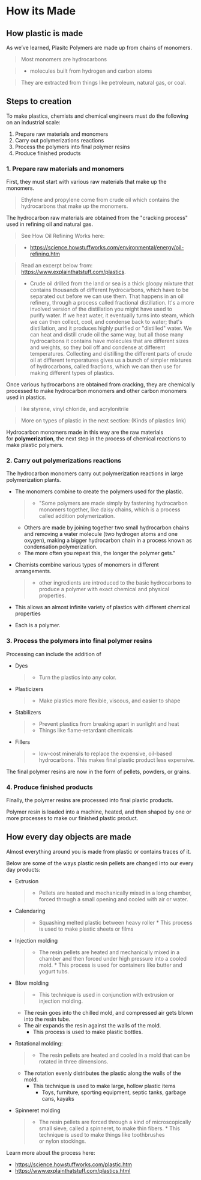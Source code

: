 # How its Made
## How plastic is made
As we’ve learned, Plasitc Polymers are made up from chains of monomers.

> Most monomers are hydrocarbons 

> * molecules built from hydrogen and carbon atoms 

> They are extracted from things like petroleum, natural gas, or coal. 

## Steps to creation
To make plastics, chemists and chemical engineers must do the following on an industrial scale:

1. Prepare raw materials and monomers
2. Carry out polymerizations reactions 
3. Process the polymers into final polymer resins
4. Produce finished products

### 1. Prepare raw materials and monomers
First, they must start with various raw materials that make up the monomers. 
> Ethylene and propylene come from crude oil which contains the hydrocarbons that make up the monomers.

The hydrocarbon raw materials are obtained from the "cracking process" used in refining oil and natural gas.

> See How Oil Refining Works here:

> * https://science.howstuffworks.com/environmental/energy/oil-refining.htm


> Read an excerpt below from: https://www.explainthatstuff.com/plastics.

> * Crude oil drilled from the land or sea is a thick gloopy mixture that contains thousands of different hydrocarbons, which have to be separated out before we can use them.
That happens in an oil refinery, through a process called fractional distillation. 
It's a more involved version of the distillation you might have used to purify water. 
If we heat water, it eventually turns into steam, which we can then collect, cool, and condense back to water; that's distillation, and it produces highly purified or "distilled" water. 
We can heat and distill crude oil the same way, but all those many hydrocarbons it contains have molecules that are different sizes and weights, so they boil off and condense at different temperatures. 
Collecting and distilling the different parts of crude oil at different temperatures gives us a bunch of simpler mixtures of hydrocarbons, called fractions, which we can then use for making different types of plastics.

Once various hydrocarbons are obtained from cracking, they are chemically processed to make hydrocarbon monomers and other carbon monomers used in plastics. 

> like styrene, vinyl chloride, and acrylonitrile

> More on types of plastic in the next section: (Kinds of plastics link)

Hydrocarbon monomers made in this way are the raw materials for **polymerization**, the next step in the process of chemical reactions to make plastic polymers. 

### 2. Carry out polymerizations reactions

The hydrocarbon monomers carry out polymerization reactions in large polymerization plants. 

* The monomers combine to create the polymers used for the plastic.

    >* "Some polymers are made simply by fastening hydrocarbon monomers together, like daisy chains, which is a process called addition polymerization. 
    * Others are made by joining together two small hydrocarbon chains and removing a water molecule (two hydrogen atoms and one oxygen), making a bigger hydrocarbon chain in a process known as condensation polymerization. 
    * The more often you repeat this, the longer the polymer gets."

* Chemists combine various types of monomers in different arrangements. 
    
    > * other ingredients are introduced to the basic hydrocarbons to produce a polymer with exact chemical and physical properties.

* This allows an almost infinite variety of plastics with different chemical properties

* Each is a polymer.

### 3. Process the polymers into final polymer resins
Processing can include the addition of 

* Dyes 

    >* Turn the plastics into any color.

* Plasticizers

    >* Make plastics more flexible, viscous, and easier to shape

* Stabilizers

    > * Prevent plastics from breaking apart in sunlight and heat
    > * Things like flame-retardant chemicals 

* Fillers

    >* low-cost minerals to replace the expensive, oil-based hydrocarbons. This makes final plastic product less expensive. 

The final polymer resins are now in the form of pellets, powders, or grains.


### 4. Produce finished products

Finally, the polymer resins are processed into final plastic products. 

Polymer resin is loaded into a machine, heated, and then shaped by one or more processes to make our finished plastic product.

## How every day objects are made

Almost everything around you is made from plastic or contains traces of it. 

Below are some of the ways plastic resin pellets are changed into our every day products:

* Extrusion

    > * Pellets are heated and mechanically mixed in a long chamber, forced through a small opening and cooled with air or water. 

* Calendaring

    > * Squashing melted plastic between heavy roller
        * This process is used to make plastic sheets or films

* Injection molding

    >* The resin pellets are heated and mechanically mixed in a chamber and then forced under high pressure into a cooled mold. 
        *	This process is used for containers like butter and yogurt tubs. 

* Blow molding

    > * This technique is used in conjunction with extrusion or injection molding.
    * The resin goes into the chilled mold, and compressed air gets blown into the resin tube. 
    * The air expands the resin against the walls of the mold. 
        * This process is used to make plastic bottles.

* Rotational molding: 

    > * The resin pellets are heated and cooled in a mold that can be rotated in three dimensions. 
    * The rotation evenly distributes the plastic along the walls of the mold. 
        * This technique is used to make large, hollow plastic items 
            * Toys, furniture, sporting 
		equipment, septic tanks, garbage cans,  kayaks

* Spinneret molding

    > * The resin pellets are forced through a kind of microscopically small sieve, called a spinneret, to make thin fibers. 
        * This technique is used to make things like toothbrushes or nylon stockings.


Learn more about the process here:

* https://science.howstuffworks.com/plastic.htm	
* https://www.explainthatstuff.com/plastics.html




















